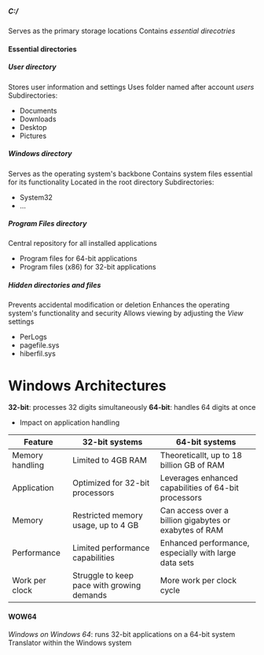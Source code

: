 ##### C:/
Serves as the primary storage locations
Contains *essential direcotries*

#### Essential directories

##### User directory
Stores user information and settings
Uses folder named after account *users*
Subdirectories:
- Documents
- Downloads
- Desktop
- Pictures
##### Windows directory
Serves as the operating system's backbone
Contains system files  essential for its functionality
Located in the root directory
Subdirectories:
- System32
- ...
##### Program Files directory
Central repository for all installed applications
- Program files for 64-bit applications
- Program files (x86) for 32-bit applications

##### Hidden directories and files
Prevents accidental modification or deletion
Enhances the operating system's functionality and security
Allows viewing by adjusting the *View* settings
- PerLogs
- pagefile.sys
- hiberfil.sys

# Windows Architectures

**32-bit**: processes 32 digits simultaneously
**64-bit**: handles 64 digits at once

- Impact on application handling

| Feature         | 32-bit systems                             | 64-bit systems                                         |
| --------------- | ------------------------------------------ | ------------------------------------------------------ |
| Memory handling | Limited to 4GB RAM                         | Theoreticallt, up to 18 billion GB of RAM              |
| Application     | Optimized for 32-bit processors            | Leverages enhanced capabilities of 64-bit processors   |
| Memory          | Restricted memory usage, up to 4 GB        | Can access over a billion gigabytes or exabytes of RAM |
| Performance     | Limited performance capabilities           | Enhanced performance, especially with large data sets  |
| Work per clock  | Struggle to keep pace with growing demands | More work per clock cycle                              |
#### WOW64
*Windows on Windows 64*: runs 32-bit applications on a 64-bit system
Translator within the Windows system

